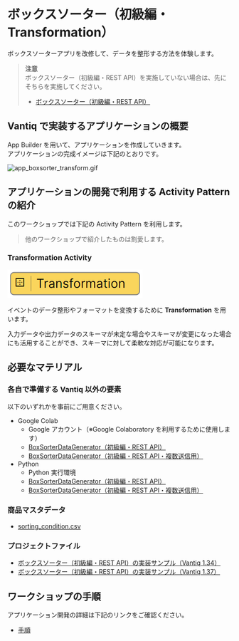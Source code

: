 # ボックスソーター（初級編・Transformation）

ボックスソーターアプリを改修して、データを整形する方法を体験します。  

> **注意**  
> ボックスソーター（初級編・REST API）を実施していない場合は、先にそちらを実施してください。  
> - [ボックスソーター（初級編・REST API）](./../rest-api/readme.md)

## Vantiq で実装するアプリケーションの概要

App Builder を用いて、アプリケーションを作成していきます。  
アプリケーションの完成イメージは下記のとおりです。  

![app_boxsorter_transform.gif](./imgs/app_boxsorter_transform.gif)

## アプリケーションの開発で利用する Activity Pattern の紹介

このワークショップでは下記の Activity Pattern を利用します。
> 他のワークショップで紹介したものは割愛します。  

### Transformation Activity

![activitypattern_transformation.png](./imgs/activitypattern_transformation.png)

イベントのデータ整形やフォーマットを変換するために **Transformation** を用います。  

入力データや出力データのスキーマが未定な場合やスキーマが変更になった場合にも活用することができ、スキーマに対して柔軟な対応が可能になります。  

## 必要なマテリアル

### 各自で準備する Vantiq 以外の要素

以下のいずれかを事前にご用意ください。

- Google Colab
  - Google アカウント（※Google Colaboratory を利用するために使用します）
  - [BoxSorterDataGenerator（初級編・REST API）](/vantiq-google-colab/code/box-sorter_data-generator_rest-api.ipynb)
  - [BoxSorterDataGenerator（初級編・REST API・複数送信用）](/vantiq-google-colab/code/box-sorter_data-generator_rest-api_multi.ipynb)
- Python
  - Python 実行環境
  - [BoxSorterDataGenerator（初級編・REST API）](/vantiq-google-colab/code/box-sorter_data-generator_rest-api.py)
  - [BoxSorterDataGenerator（初級編・REST API・複数送信用）](/vantiq-google-colab/code/box-sorter_data-generator_rest-api_multi.py)

### 商品マスタデータ

- [sorting_condition.csv](./../data/sorting_condition.csv)

### プロジェクトファイル

- [ボックスソーター（初級編・REST API）の実装サンプル（Vantiq 1.34）](./../data/box_sorter_restapi_1.34.zip)
- [ボックスソーター（初級編・REST API）の実装サンプル（Vantiq 1.37）](./../data/box_sorter_restapi_1.37.zip)

## ワークショップの手順

アプリケーション開発の詳細は下記のリンクをご確認ください。  

- [手順](./instruction.md)
